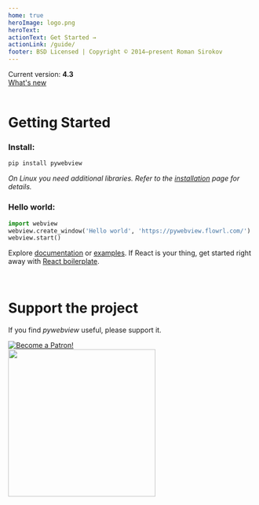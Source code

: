 ```yaml
---
home: true
heroImage: logo.png
heroText:
actionText: Get Started →
actionLink: /guide/
footer: BSD Licensed | Copyright © 2014–present Roman Sirokov
---
```

<div class='center version'>
Current version: <strong>4.3</strong><br/>
<a href='/changelog'>What's new</a>
</div>

<br/>



# Getting Started

### Install:

``` bash
pip install pywebview
```

_On Linux you need additional libraries. Refer to the [installation](/guide/installation.html) page for details._


### Hello world:
``` python
import webview
webview.create_window('Hello world', 'https://pywebview.flowrl.com/')
webview.start()
```

Explore [documentation](/guide) or [examples](/examples). If React is your thing, get started right away with [React boilerplate](https://github.com/r0x0r/pywebview-react-boilerplate).

<br/>

# Support the project

If you find _pywebview_ useful, please support it.

<div class="center spc-m spc-bottom">
    <a href="https://www.patreon.com/bePatron?u=13226105" data-patreon-widget-type="become-patron-button">
        <img src='https://c5.patreon.com/external/logo/become_a_patron_button.png' alt='Become a Patron!'/>
    </a>
</div>

<div class="center spc-l spc-vertical">
	<a href="https://opencollective.com/pywebview/donate" target="_blank">
		<img src="https://opencollective.com/pywebview/donate/button@2x.png?color=blue" width=300 />
	</a>
</div>
